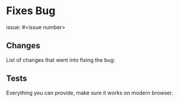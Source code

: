 # Fixes Bug
issue: #&lt;issue number&gt;
<!--Note: if this doesn't have an issue, it may not be pulled, becuase it's important to discuss how we should go about fixing bugs.-->

## Changes
List of changes that went into fixing the bug:

## Tests
Everything you can provide, make sure it works on modern browser.
<!--Provide stuff like screenshots-->